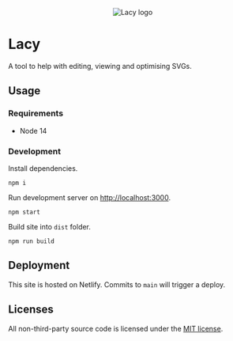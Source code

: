 <p align="center">
    <img alt="Lacy logo" src="https://raw.githubusercontent.com/leviceccato/lacy/main/readme-logo.svg">
</p>

# Lacy

A tool to help with editing, viewing and optimising SVGs.

## Usage

### Requirements

- Node 14

### Development

Install dependencies.

```shell
npm i
```

Run development server on [http://localhost:3000](http://localhost:3000).

```shell
npm start
```

Build site into `dist` folder.

```shell
npm run build
```

## Deployment

This site is hosted on Netlify. Commits to `main` will trigger a deploy.

## Licenses

All non-third-party source code is licensed under the [MIT license](http://opensource.org/licenses/mit-license.php).
